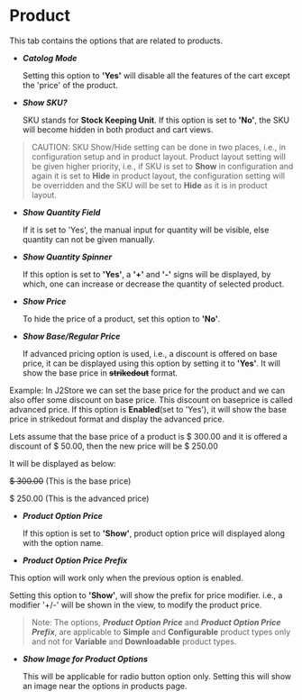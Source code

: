 # Product

This tab contains the options that are related to products.

* ***Catolog Mode***

    Setting this option to **'Yes'** will disable all the features of the cart except the 'price' of the product.

* ***Show SKU?***

    SKU stands for **Stock Keeping Unit**. If this option is set to **'No'**, the SKU will become hidden in both product and cart views.
    
>CAUTION: SKU Show/Hide setting can be done in two places, i.e., in configuration setup and in product layout. Product layout setting will be given higher priority, i.e., if SKU is set to **Show** in configuration and again it is set to **Hide** in product layout, the configuration setting will be overridden and the SKU will be set to **Hide** as it is in product layout.    
    
* ***Show Quantity Field***

    If it is set to 'Yes', the manual input for quantity will be visible, else quantity can not be given manually.
    
* ***Show Quantity Spinner***

    If this option is set to **'Yes'**, a **'+'** and **'-'** signs will be displayed, by which, one can increase or decrease the quantity of selected product.
    
* ***Show Price***

    To hide the price of a product, set this option to **'No'**.
    
* ***Show Base/Regular Price***

    If advanced pricing option is used, i.e., a discount is offered on base price, it can be displayed using this option by setting it to **'Yes'**. It will show the base price in **~~strikedout~~** format.
    
Example:
In J2Store we can set the base price for the product and we can also offer some discount on base price. This discount on baseprice is called advanced price. If this option is **Enabled**(set to 'Yes'), it will show the base price in strikedout format and display the advanced price. 

Lets assume that the base price of a product is $ 300.00 and it is offered a discount of $ 50.00, then the new price will be $ 250.00

It will be displayed as below:

~~$ 300.00~~ (This is the base price)

$ 250.00 (This is the advanced price)

* ***Product Option Price***

    If this option is set to **'Show'**, product option price will displayed along with the option name.

* ***Product Option Price Prefix***

This option will work only when the previous option is enabled.

Setting this option to **'Show'**, will show the prefix for price modifier. i.e., a modifier '+/-' will be shown in the view, to modify the product price.

> Note: The options, ***Product Option Price*** and ***Product Option Price Prefix***, are applicable to **Simple** and **Configurable** product types only and not for **Variable** and **Downloadable** product types.
 
* ***Show Image for Product Options***
    
    This will be applicable for radio button option only. Setting this will show an image near the options in products page.
